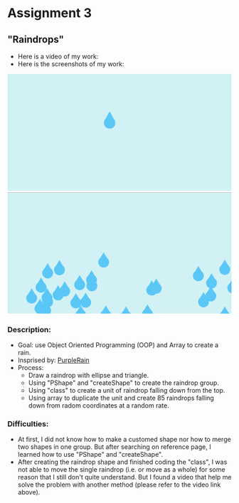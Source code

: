# Assignment 3
## "Raindrops"  
- Here is a video of my work:
- Here is the screenshots of my work:

![](aRaindrop.png)
![](Raindrops.png)
### Description:
- Goal: use Object Oriented Programming (OOP) and Array to create a rain.
- Insprised by: <a href="https://www.youtube.com/watch?v=KkyIDI6rQJI" >PurpleRain</a>
- Process:
  - Draw a raindrop with ellipse and triangle. 
  - Using "PShape" and "createShape" to create the raindrop group. 
  - Using "class" to create a unit of raindrop falling down from the top.
  - Using array to duplicate the unit and create 85 raindrops falling down from radom coordinates at a random rate. 
### Difficulties:
- At first, I did not know how to make a customed shape nor how to merge two shapes in one group. 
But after searching on reference page, I learned how to use "PShape" and "createShape".
- After creating the raindrop shape and finished coding the "class", 
I was not able to move the single raindrop (i.e. or move as a whole) for some reason that I still don't quite understand. 
But I found a video that help me solve the problem with another method (please refer to the video link above).
